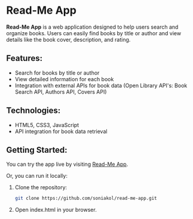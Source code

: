 # Read-Me App

**Read-Me App** is a web application designed to help users search and organize books. Users can easily find books by title or author and view details like the book cover, description, and rating.

## Features:

- Search for books by title or author
- View detailed information for each book
- Integration with external APIs for book data (Open Library API's: Book Search API, Authors API, Covers API)

## Technologies:

- HTML5, CSS3, JavaScript
- API integration for book data retrieval

## Getting Started:

You can try the app live by visiting [Read-Me App](https://soniakol.github.io/read-me-app/).

Or, you can run it locally:

1. Clone the repository:
   ```bash
   git clone https://github.com/soniakol/read-me-app.git
   ```
2. Open index.html in your browser.
